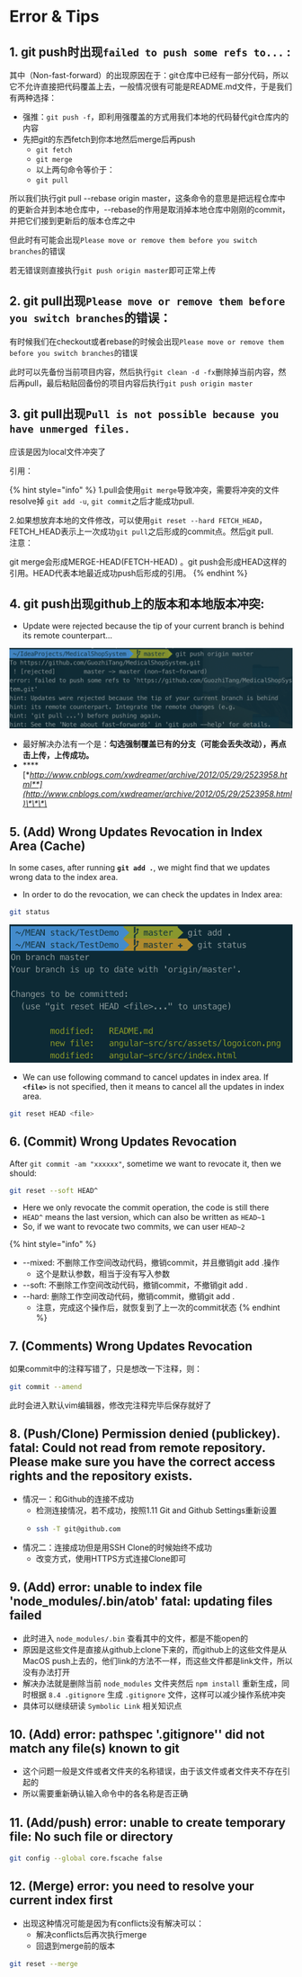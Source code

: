 # Error & Tips

## 1. git push时出现`failed to push some refs to...` :

其中（Non-fast-forward）的出现原因在于：git仓库中已经有一部分代码，所以它不允许直接把代码覆盖上去，一般情况很有可能是README.md文件，于是我们有两种选择：

* 强推：`git push -f`，即利用强覆盖的方式用我们本地的代码替代git仓库内的内容
* 先把git的东西fetch到你本地然后merge后再push
  * `git fetch`
  * `git merge`
  * 以上两句命令等价于：
  * `git pull`

所以我们执行git pull --rebase origin master，这条命令的意思是把远程仓库中的更新合并到本地仓库中，--rebase的作用是取消掉本地仓库中刚刚的commit，并把它们接到更新后的版本仓库之中

但此时有可能会出现`Please move or remove them before you switch branches`的错误

若无错误则直接执行`git push origin master`即可正常上传

## 2. git pull出现`Please move or remove them before you switch branches`的错误：

有时候我们在checkout或者rebase的时候会出现`Please move or remove them before you switch branches`的错误

此时可以先备份当前项目内容，然后执行`git clean -d -fx`删除掉当前内容，然后再pull，最后粘贴回备份的项目内容后执行`git push origin master`

## 3. git pull出现`Pull is not possible because you have unmerged files.`

应该是因为local文件冲突了

引用：

{% hint style="info" %}
1.pull会使用`git merge`导致冲突，需要将冲突的文件resolve掉 `git add -u`, `git commit`之后才能成功pull.

2.如果想放弃本地的文件修改，可以使用`git reset --hard FETCH_HEAD`，FETCH\_HEAD表示上一次成功`git pull`之后形成的commit点。然后git pull.  
注意：

git merge会形成MERGE-HEAD\(FETCH-HEAD\) 。git push会形成HEAD这样的引用。HEAD代表本地最近成功push后形成的引用。
{% endhint %}

## 4. git push出现github上的版本和本地版本冲突:

* Update were rejected because the tip of your current branch is behind its remote counterpart...

![](../.gitbook/assets/image%20%2876%29.png)

* 最好解决办法有一个是：**勾选强制覆盖已有的分支（可能会丢失改动），再点击上传，上传成功。**
* \*\*\*\*[**http://www.cnblogs.com/xwdreamer/archive/2012/05/29/2523958.html**](http://www.cnblogs.com/xwdreamer/archive/2012/05/29/2523958.html)\*\*\*\*

## 5. \(Add\) Wrong Updates Revocation in Index Area \(Cache\)

In some cases, after running **`git add .`**, we might find that we updates wrong data to the index area.

* In order to do the revocation, we can check the updates in Index area:

```bash
git status
```

![](../.gitbook/assets/image%20%2855%29.png)

* We can use following command to cancel updates in index area. If **`<file>`** is not specified, then it means to cancel all the updates in index area.

```bash
git reset HEAD <file>
```

## **6.  \(Commit\) Wrong Updates Revocation**

After `git commit -am "xxxxxx"`, sometime we want to revocate it, then we should:

```bash
git reset --soft HEAD^
```

* Here we only revocate the commit operation, the code is still there
* `HEAD^` means the last version, which can also be written as `HEAD~1`
* So, if we want to revocate two commits, we can user `HEAD~2`

{% hint style="info" %}
* --mixed: 不删除工作空间改动代码，撤销commit，并且撤销git add .操作
  * 这个是默认参数，相当于没有写入参数
* --soft: 不删除工作空间改动代码，撤销commit，不撤销git add .
* --hard: 删除工作空间改动代码，撤销commit，撤销git add .
  * 注意，完成这个操作后，就恢复到了上一次的commit状态
{% endhint %}

## 7. \(Comments\) Wrong Updates Revocation

如果commit中的注释写错了，只是想改一下注释，则：

```bash
git commit --amend
```

此时会进入默认vim编辑器，修改完注释完毕后保存就好了

## 8. \(Push/Clone\) Permission denied \(publickey\). fatal: Could not read from remote repository. Please make sure you have the correct access rights and the repository exists.

* 情况一：和Github的连接不成功
  * 检测连接情况，若不成功，按照1.11 Git and Github Settings重新设置
  * ```bash
    ssh -T git@github.com
    ```
* 情况二：连接成功但是用SSH Clone的时候始终不成功
  * 改变方式，使用HTTPS方式连接Clone即可

## 9. \(Add\) error: unable to index file 'node\_modules/.bin/atob' fatal: updating files failed

* 此时进入 `node_modules/.bin` 查看其中的文件，都是不能open的
* 原因是这些文件是直接从github上clone下来的，而github上的这些文件是从MacOS push上去的，他们link的方法不一样，而这些文件都是link文件，所以没有办法打开
* 解决办法就是删除当前 `node_modules` 文件夹然后 `npm install` 重新生成，同时根据 `8.4 .gitignore`  生成 `.gitignore` 文件，这样可以减少操作系统冲突
* 具体可以继续研读 `Symbolic Link` 相关知识点

## 10. \(Add\) error: pathspec '.gitignore'' did not match any file\(s\) known to git

* 这个问题一般是文件或者文件夹的名称错误，由于该文件或者文件夹不存在引起的
* 所以需要重新确认输入命令中的各名称是否正确

## 11. \(Add/push\) error: unable to create temporary file: No such file or directory

```bash
git config --global core.fscache false
```

## 12. \(Merge\) error: you need to resolve your current index first

* 出现这种情况可能是因为有conflicts没有解决可以：
  * 解决conflicts后再次执行merge
  * 回退到merge前的版本

```bash
git reset --merge
```

